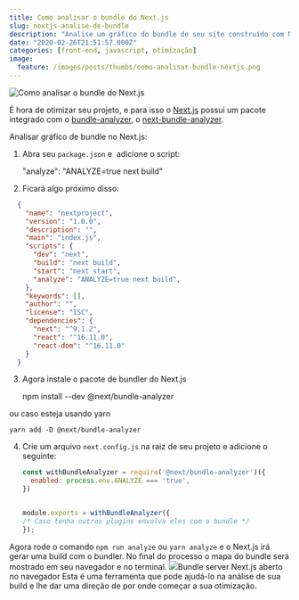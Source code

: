 ```yaml
---
title: Como analisar o bundle do Next.js
slug: nextjs-analise-de-bundle
description: "Analise um gráfico do bundle de seu site construído com Next.js de maneira fácil e rápida."
date: "2020-02-26T21:51:57.000Z"
categories: [front-end, javascript, otimização]
image:
  feature: /images/posts/thumbs/como-analisar-bundle-nextjs.png
---
```


![Como analisar o bundle do Next.js](/images/posts/thumbs/como-analisar-bundle-nextjs.png)

É hora de otimizar seu projeto, e para isso o [Next.js](https://nextjs.org/) possui um pacote integrado com o [bundle-analyzer](https://github.com/webpack-contrib/webpack-bundle-analyzer), o [next-bundle-analyzer](https://github.com/zeit/next.js/tree/canary/packages/next-bundle-analyzer).

Analisar gráfico de bundle no Next.js:

1. Abra seu `package.json` e  adicione o script:

    "analyze": "ANALYZE=true next build"

2. Ficará algo próximo disso:
  ```json
    {
      "name": "nextproject",
      "version": "1.0.0",
      "description": "",
      "main": "index.js",
      "scripts": {
        "dev": "next",
        "build": "next build",
        "start": "next start",
        "analyze": "ANALYZE=true next build",
      },
      "keywords": [],
      "author": "",
      "license": "ISC",
      "dependencies": {
        "next": "^9.1.2",
        "react": "^16.11.0",
        "react-dom": "^16.11.0"
      }
    }
  ```
3. Agora instale o pacote de bundler do Next.js

    npm install --dev @next/bundle-analyzer
    

ou caso esteja usando yarn

`yarn add -D @next/bundle-analyzer`

4. Crie um arquivo `next.config.js` na raiz de seu projeto e adicione o seguinte:
    ```js
    const withBundleAnalyzer = require('@next/bundle-analyzer')({
      enabled: process.env.ANALYZE === 'true',
    })
    
    
    module.exports = withBundleAnalyzer({
    /* Caso tenha outros plugins envolva eles com o bundle */
    });
    ```
Agora rode o comando `npm run analyze` ou `yarn analyze` e o Next.js irá gerar uma build com o bundler. No final do processo o mapa do bundle será mostrado em seu navegador e no terminal.
![](/images/posts/bundle-nextjs.png)Bundle server Next.js aberto no navegador
Esta é uma ferramenta que pode ajudá-lo na análise de sua build e lhe dar uma direção de por onde começar a sua otimização.
